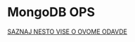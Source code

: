# MongoDB OPS

[SAZNAJ NESTO VISE O OVOME ODAVDE](https://btholt.github.io/complete-intro-to-databases/mongodb-ops)

